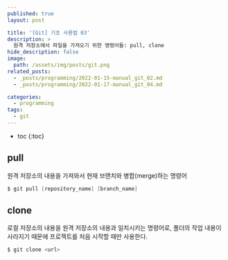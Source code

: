```yaml
---
published: true
layout: post

title: '[Git] 기초 사용법 03'
description: >
  원격 저장소에서 파일을 가져오기 위한 명령어들: pull, clone
hide_description: false
image: 
  path: /assets/img/posts/git.png
related_posts:
  - _posts/programming/2022-01-15-manual_git_02.md
  - _posts/programming/2022-01-17-manual_git_04.md

categories:
  - programming
tags:
  - git
---
```

* toc
{:toc}

## pull

원격 저장소의 내용을 가져와서 현재 브랜치와 병합(merge)하는 명령어  

```powershell
$ git pull [repository_name] [branch_name]
```

## clone

로컬 저장소의 내용을 원격 저장소의 내용과 일치시키는 명령어로, 폴더의 작업 내용이 사라지기 때문에 프로젝트를 처음 시작할 때만 사용한다.  

```powershell
$ git clone <url>
```